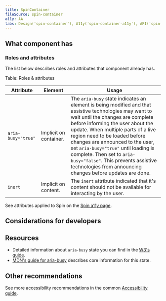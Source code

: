 ```yaml
---
title: SpinContainer
fileSource: spin-container
a11y: AA
tabs: Design('spin-container'), A11y('spin-container-a11y'), API('spin-container-api'), Example('spin-container-code'), Changelog('spin-container-changelog')
---
```


## What component has

### Roles and attributes

The list below describes roles and attributes that component already has.

Table: Roles & attributes

| Attribute          | Element                 | Usage                                                                                                                                                                                                                                                                                                                                                                                                                                                              |
| ------------------ | ----------------------- | ------------------------------------------------------------------------------------------------------------------------------------------------------------------------------------------------------------------------------------------------------------------------------------------------------------------------------------------------------------------------------------------------------------------------------------------------------------------ |
| `aria-busy="true"` | Implicit on container.  | The `aria-busy` state indicates an element is being modified and that assistive technologies may want to wait until the changes are complete before informing the user about the update. When multiple parts of a live region need to be loaded before changes are announced to the user, set `aria-busy="true"` until loading is complete. Then set to `aria-busy="false"`. This prevents assistive technologies from announcing changes before updates are done. |
| `inert`            | Implicit on content.    | The `inert` attribute indicated that it's content should not be available for interacting by the user.                                                                                                                                                                                                                                                                                                                                                             |

See attributes applied to Spin on the [Spin a11y page](/components/spin/spin-a11y).

## Considerations for developers

## Resources

- Detailed information about `aria-busy` state you can find in the [W3's guide](https://www.w3.org/TR/wai-aria-1.1/#aria-busy).
- [MDN's guide for aria-busy](https://developer.mozilla.org/en-US/docs/Web/Accessibility/ARIA/Attributes/aria-busy) describes core information for this state.

## Other recommendations

See more accessibility recommendations in the common [Accessibility guide](/core-principles/a11y/a11y).
